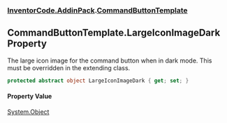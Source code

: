 ### [InventorCode.AddinPack](InventorCode.AddinPack.md 'InventorCode.AddinPack').[CommandButtonTemplate](InventorCode.AddinPack.CommandButtonTemplate.md 'InventorCode.AddinPack.CommandButtonTemplate')

## CommandButtonTemplate.LargeIconImageDark Property

The large icon image for the command button when in dark mode. This must be overridden in the extending class.

```csharp
protected abstract object LargeIconImageDark { get; set; }
```

#### Property Value
[System.Object](https://docs.microsoft.com/en-us/dotnet/api/System.Object 'System.Object')